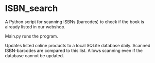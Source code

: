 # ISBN_search

A Python script for scanning ISBNs (barcodes) to check if the book is already listed in our webshop.

Main.py runs the program. 

Updates listed online products to a local SQLite database daily. Scanned ISBN-barcodes are compared to this list. 
Allows scanning even if the database cannot be updated.


